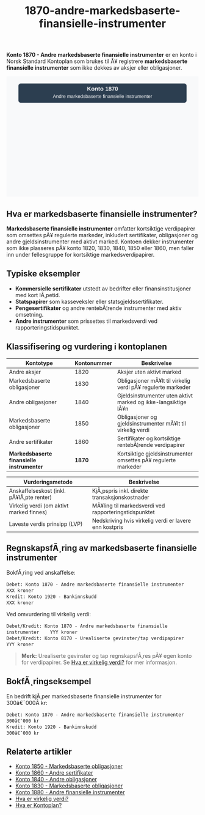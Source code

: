﻿---
title: "1870-andre-markedsbaserte-finansielle-instrumenter"
meta_title: "1870-andre-markedsbaserte-finansielle-instrumenter"
meta_description: "**Konto 1870 - Andre markedsbaserte finansielle instrumenter** er en konto i Norsk Standard Kontoplan som brukes til Ã¥ registrere **markedsbaserte finansielle ..."
slug: 1870-andre-markedsbaserte-finansielle-instrumenter
type: blog
layout: pages/single
---

**Konto 1870 - Andre markedsbaserte finansielle instrumenter** er en konto i Norsk Standard Kontoplan som brukes til Ã¥ registrere **markedsbaserte finansielle instrumenter** som ikke dekkes av aksjer eller obligasjoner.

![Illustrasjon av konto 1870 Andre markedsbaserte finansielle instrumenter](1870-andre-markedsbaserte-finansielle-instrumenter-image.svg)

## Hva er markedsbaserte finansielle instrumenter?

**Markedsbaserte finansielle instrumenter** omfatter kortsiktige verdipapirer som omsettes pÃ¥ regulerte markeder, inkludert sertifikater, obligasjoner og andre gjeldsinstrumenter med aktivt marked. Kontoen dekker instrumenter som ikke plasseres pÃ¥ konto 1820, 1830, 1840, 1850 eller 1860, men faller inn under fellesgruppe for kortsiktige markedsverdipapirer.

## Typiske eksempler

* **Kommersielle sertifikater** utstedt av bedrifter eller finansinstitusjoner med kort lÃ¸petid.
* **Statspapirer** som kasseveksler eller statsgjeldssertifikater.
* **Pengesertifikater** og andre rentebÃ¦rende instrumenter med aktiv omsetning.
* **Andre instrumenter** som prissettes til markedsverdi ved rapporteringstidspunktet.

## Klassifisering og vurdering i kontoplanen

| Kontotype                                  | Kontonummer | Beskrivelse                                                      |
|--------------------------------------------|-------------|------------------------------------------------------------------|
| Andre aksjer                               | 1820        | Aksjer uten aktivt marked                                        |
| Markedsbaserte obligasjoner                | 1830        | Obligasjoner mÃ¥lt til virkelig verdi pÃ¥ regulerte markeder       |
| Andre obligasjoner                         | 1840        | Gjeldsinstrumenter uten aktivt marked og ikke-langsiktige lÃ¥n    |
| Markedsbaserte obligasjoner                | 1850        | Obligasjoner og gjeldsinstrumenter mÃ¥lt til virkelig verdi       |
| Andre sertifikater                         | 1860        | Sertifikater og kortsiktige rentebÃ¦rende verdipapirer            |
| **Markedsbaserte finansielle instrumenter**| **1870**    | Kortsiktige gjeldsinstrumenter omsettes pÃ¥ regulerte markeder    |

| Vurderingsmetode                            | Beskrivelse                                                 |
|---------------------------------------------|-------------------------------------------------------------|
| Anskaffelseskost (inkl. pÃ¥lÃ¸pte renter)     | KjÃ¸pspris inkl. direkte transaksjonskostnader              |
| Virkelig verdi (om aktivt marked finnes)    | MÃ¥ling til markedsverdi ved rapporteringstidspunktet        |
| Laveste verdis prinsipp (LVP)               | Nedskriving hvis virkelig verdi er lavere enn kostpris       |

## RegnskapsfÃ¸ring av markedsbaserte finansielle instrumenter

BokfÃ¸ring ved anskaffelse:

```plaintext
Debet: Konto 1870 - Andre markedsbaserte finansielle instrumenter    XXX kroner
Kredit: Konto 1920 - Bankinnskudd                                     XXX kroner
```

Ved omvurdering til virkelig verdi:

```plaintext
Debet/Kredit: Konto 1870 - Andre markedsbaserte finansielle instrumenter    YYY kroner
Debet/Kredit: Konto 8170 - Urealiserte gevinster/tap verdipapirer           YYY kroner
```

> **Merk:** Urealiserte gevinster og tap regnskapsfÃ¸res pÃ¥ egen konto for verdipapirer. Se [Hva er virkelig verdi?](/blogs/regnskap/hva-er-virkelig-verdi "Hva er Virkelig Verdi? Verdsettelse og RegnskapsfÃ¸ring") for mer informasjon.

## BokfÃ¸ringseksempel

En bedrift kjÃ¸per markedsbaserte finansielle instrumenter for 300â€¯000Â kr:

```plaintext
Debet: Konto 1870 - Andre markedsbaserte finansielle instrumenter    300â€¯000 kr
Kredit: Konto 1920 - Bankinnskudd                                     300â€¯000 kr
```

## Relaterte artikler

* [Konto 1850 - Markedsbaserte obligasjoner](/blogs/kontoplan/1850-markedsbaserte-obligasjoner "Konto 1850 - Markedsbaserte obligasjoner: Guide til markedsbaserte obligasjoner i norsk kontoplan")
* [Konto 1860 - Andre sertifikater](/blogs/kontoplan/1860-andre-sertifikater "Konto 1860 - Andre sertifikater: Guide til sertifikater i norsk kontoplan")
* [Konto 1840 - Andre obligasjoner](/blogs/kontoplan/1840-andre-obligasjoner "Konto 1840 - Andre obligasjoner: Guide til andre obligasjoner i norsk kontoplan")
* [Konto 1830 - Markedsbaserte obligasjoner](/blogs/kontoplan/1830-markedsbaserte-obligasjoner "Konto 1830 - Markedsbaserte obligasjoner: Guide til markedsbaserte obligasjoner i norsk kontoplan")
* [Konto 1880 - Andre finansielle instrumenter](/blogs/kontoplan/1880-andre-finansielle-instrumenter "Konto 1880 - Andre finansielle instrumenter: Guide til finansielle instrumenter i norsk kontoplan")
* [Hva er virkelig verdi?](/blogs/regnskap/hva-er-virkelig-verdi "Hva er Virkelig Verdi? Verdsettelse og RegnskapsfÃ¸ring")
* [Hva er Kontoplan?](/blogs/regnskap/hva-er-kontoplan "Hva er Kontoplan? Komplett Guide til Kontoplaner i Norsk Regnskap")
